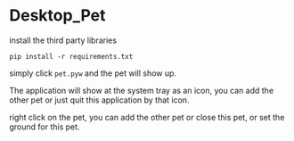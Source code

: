 # Desktop_Pet

install the third party libraries
```
pip install -r requirements.txt
```

simply click `pet.pyw` and the pet will show up.

The application will show at the system tray as an icon, you can add the other pet or just quit this application by that icon.

right click on the pet, you can add the other pet or close this pet, or set the ground for this pet.